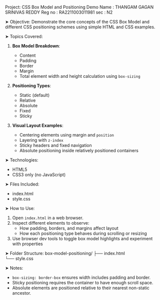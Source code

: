 Project: CSS Box Model and Positioning Demo
Name : THANGAM GAGAN SRINIVAS REDDY
Reg no : RA2211003011981
sec : N2


➤ Objective:
Demonstrate the core concepts of the CSS Box Model and different CSS positioning schemes using simple HTML and CSS examples.

➤ Topics Covered:
1. **Box Model Breakdown**:
   - Content
   - Padding
   - Border
   - Margin
   - Total element width and height calculation using `box-sizing`

2. **Positioning Types**:
   - Static (default)
   - Relative
   - Absolute
   - Fixed
   - Sticky

3. **Visual Layout Examples**:
   - Centering elements using margin and `position`
   - Layering with `z-index`
   - Sticky headers and fixed navigation
   - Absolute positioning inside relatively positioned containers

➤ Technologies:
- HTML5
- CSS3 only (no JavaScript)

➤ Files Included:
- index.html
- style.css

➤ How to Use:
1. Open `index.html` in a web browser.
2. Inspect different elements to observe:
   - How padding, borders, and margins affect layout
   - How each positioning type behaves during scrolling or resizing
3. Use browser dev tools to toggle box model highlights and experiment with properties

➤ Folder Structure:
box-model-positioning/
├── index.html  
└── style.css

➤ Notes:
- `box-sizing: border-box` ensures width includes padding and border.
- Sticky positioning requires the container to have enough scroll space.
- Absolute elements are positioned relative to their nearest non-static ancestor.


